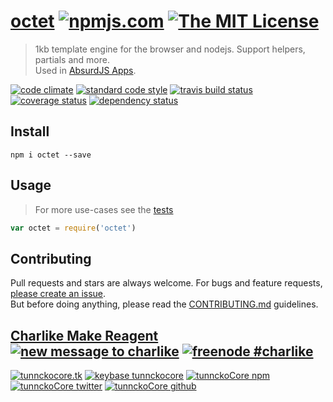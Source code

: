 # [octet][author-www-url] [![npmjs.com][npmjs-img]][npmjs-url] [![The MIT License][license-img]][license-url] 

> 1kb template engine for the browser and nodejs. Support helpers, partials and more.  
Used in [AbsurdJS Apps](http://absurdjs.com/).

[![code climate][codeclimate-img]][codeclimate-url] [![standard code style][standard-img]][standard-url] [![travis build status][travis-img]][travis-url] [![coverage status][coveralls-img]][coveralls-url] [![dependency status][david-img]][david-url]


## Install
```
npm i octet --save
```


## Usage
> For more use-cases see the [tests](./test.js)

```js
var octet = require('octet')
```


## Contributing
Pull requests and stars are always welcome. For bugs and feature requests, [please create an issue](https://github.com/tunnckoCore/octet/issues/new).  
But before doing anything, please read the [CONTRIBUTING.md](./CONTRIBUTING.md) guidelines.


## [Charlike Make Reagent](http://j.mp/1stW47C) [![new message to charlike][new-message-img]][new-message-url] [![freenode #charlike][freenode-img]][freenode-url]

[![tunnckocore.tk][author-www-img]][author-www-url] [![keybase tunnckocore][keybase-img]][keybase-url] [![tunnckoCore npm][author-npm-img]][author-npm-url] [![tunnckoCore twitter][author-twitter-img]][author-twitter-url] [![tunnckoCore github][author-github-img]][author-github-url]


[npmjs-url]: https://www.npmjs.com/package/octet
[npmjs-img]: https://img.shields.io/npm/v/octet.svg?label=octet

[license-url]: https://github.com/tunnckoCore/octet/blob/master/LICENSE.md
[license-img]: https://img.shields.io/badge/license-MIT-blue.svg


[codeclimate-url]: https://codeclimate.com/github/tunnckoCore/octet
[codeclimate-img]: https://img.shields.io/codeclimate/github/tunnckoCore/octet.svg

[travis-url]: https://travis-ci.org/tunnckoCore/octet
[travis-img]: https://img.shields.io/travis/tunnckoCore/octet.svg

[coveralls-url]: https://coveralls.io/r/tunnckoCore/octet
[coveralls-img]: https://img.shields.io/coveralls/tunnckoCore/octet.svg

[david-url]: https://david-dm.org/tunnckoCore/octet
[david-img]: https://img.shields.io/david/tunnckoCore/octet.svg

[standard-url]: https://github.com/feross/standard
[standard-img]: https://img.shields.io/badge/code%20style-standard-brightgreen.svg


[author-www-url]: http://www.tunnckocore.tk
[author-www-img]: https://img.shields.io/badge/www-tunnckocore.tk-fe7d37.svg

[keybase-url]: https://keybase.io/tunnckocore
[keybase-img]: https://img.shields.io/badge/keybase-tunnckocore-8a7967.svg

[author-npm-url]: https://www.npmjs.com/~tunnckocore
[author-npm-img]: https://img.shields.io/badge/npm-~tunnckocore-cb3837.svg

[author-twitter-url]: https://twitter.com/tunnckoCore
[author-twitter-img]: https://img.shields.io/badge/twitter-@tunnckoCore-55acee.svg

[author-github-url]: https://github.com/tunnckoCore
[author-github-img]: https://img.shields.io/badge/github-@tunnckoCore-4183c4.svg

[freenode-url]: http://webchat.freenode.net/?channels=charlike
[freenode-img]: https://img.shields.io/badge/freenode-%23charlike-5654a4.svg

[new-message-url]: https://github.com/tunnckoCore/ama
[new-message-img]: https://img.shields.io/badge/ask%20me-anything-green.svg
